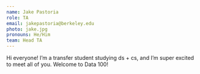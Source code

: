 ```yaml
---
name: Jake Pastoria
role: TA
email: jakepastoria@berkeley.edu
photo: jake.jpg
pronouns: He/Him
team: Head TA
---
```


Hi everyone! I’m a transfer student studying ds + cs, and I’m super excited to meet all of you. Welcome to Data 100!
